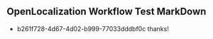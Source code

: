## OpenLocalization Workflow Test MarkDown
* b261f728-4d67-4d02-b999-77033dddbf0c thanks!

<!--HONumber=Aug16_HO1-->


